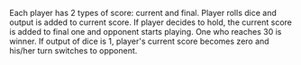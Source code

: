Each player has 2 types of score: current and final. Player rolls dice and output is added to current score. If player decides to hold, the current score is added to final one and opponent starts playing. One who reaches 30 is winner. If output of dice is 1, player's current score becomes zero and his/her turn switches to opponent.
